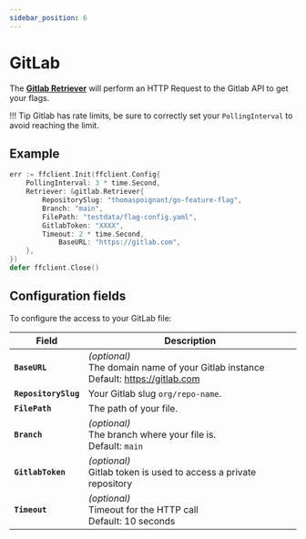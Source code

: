 ```yaml
---
sidebar_position: 6
---
```


# GitLab

The [**Gitlab Retriever**](https://pkg.go.dev/github.com/thomaspoignant/go-feature-flag/retriever/gitlabretriever/#Retriever)
will perform an HTTP Request to the Gitlab API to get your flags.

!!! Tip
    Gitlab has rate limits, be sure to correctly set your `PollingInterval` to avoid reaching the limit.

## Example

```go linenums="1"
err := ffclient.Init(ffclient.Config{
    PollingInterval: 3 * time.Second,
    Retriever: &gitlab.Retriever{
        RepositorySlug: "thomaspoignant/go-feature-flag",
        Branch: "main",
        FilePath: "testdata/flag-config.yaml",
        GitlabToken: "XXXX",
        Timeout: 2 * time.Second,
		    BaseURL: "https://gitlab.com",
    },
})
defer ffclient.Close()
```

## Configuration fields

To configure the access to your GitLab file:

| Field                | Description                                                                               |
|----------------------|-------------------------------------------------------------------------------------------|
| **`BaseURL`**        | *(optional)*<br/>The domain name of your Gitlab instance <br/>Default: https://gitlab.com |
| **`RepositorySlug`** | Your Gitlab slug `org/repo-name`.                                                         |
| **`FilePath`**       | The path of your file.                                                                    |
| **`Branch`**         | *(optional)*<br/>The branch where your file is.<br/>Default: `main`                       |
| **`GitlabToken`**    | *(optional)*<br/>Gitlab token is used to access a private repository                      |
| **`Timeout`**        | *(optional)*<br/>Timeout for the HTTP call <br/>Default: 10 seconds                       |
